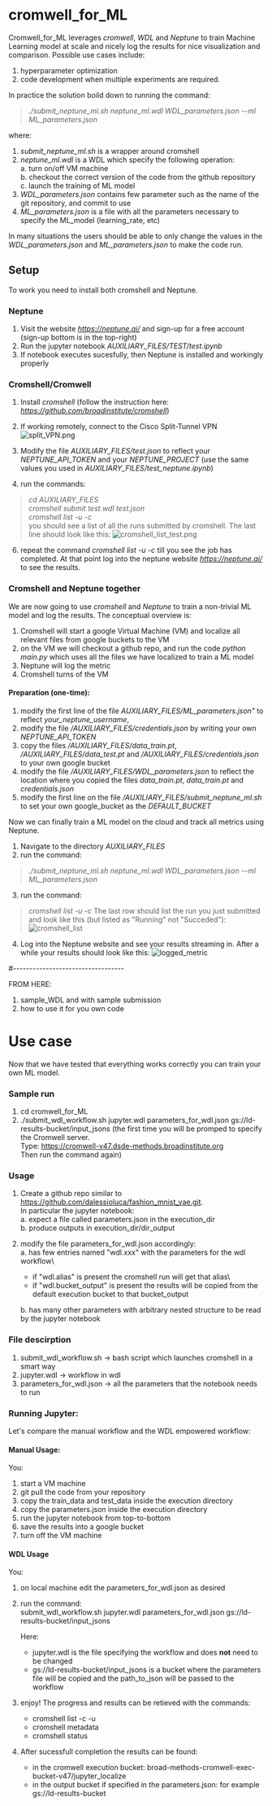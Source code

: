 # cromwell_for_ML
Cromwell_for_ML leverages *cromwell*, *WDL* and *Neptune* to train Machine Learning model at scale and nicely log the results for nice visualization and comparison. 
Possible use cases include:
1. hyperparameter optimization 
2. code development when multiple experiments are required.

In practice the solution boild down to running the command: 
> *./submit_neptune_ml.sh neptune_ml.wdl WDL_parameters.json --ml ML_parameters.json*

where:
1. *submit_neptune_ml.sh* is a wrapper around cromshell
2. *neptune_ml.wdl* is a WDL which specify the following operation: \
	a. turn on/off VM machine \
	b. checkout the correct version of the code from the github repository \
	c. launch the training of ML model 
3. *WDL_parameters.json* contains few parameter such as the name of the git repository, and commit to use
4. *ML_parameters.json* is a file with all the parameters necessary to specify the ML_model (learning_rate, etc)

In many situations the users should be able to only change the values in the *WDL_parameters.json* and *ML_parameters.json* to make the code run.

## Setup
To work you need to install both cromshell and Neptune.

### Neptune
1. Visit the website *https://neptune.ai/* and sign-up for a free account (sign-up bottom is in the top-right)
2. Run the jupyter notebook *AUXILIARY_FILES/TEST/test.ipynb*
3. If notebook executes sucesfully, then Neptune is installed and workingly properly

### Cromshell/Cromwell
1. Install *cromshell* (follow the instruction here: *https://github.com/broadinstitute/cromshell*)
2. If working remotely, connect to the Cisco Split-Tunnel VPN 
![split_VPN.png](https://github.com/dalessioluca/cromwell_for_ML/blob/master/AUXILIARY_FILES/PNG/split_VPN.png?raw=true)


3. Modify the file *AUXILIARY_FILES/test.json* to reflect your *NEPTUNE_API_TOKEN* and your *NEPTUNE_PROJECT* 
(use the same values you used in *AUXILIARY_FILES/test_neptune.ipynb*)
4. run the commands:
> *cd AUXILIARY_FILES* \
> *cromshell submit test.wdl test.json* \
> *cromshell list -u -c* \
you should see a list of all the runs submitted by cromshell. The last line should look like this:
![cromshell_list_test.png](https://github.com/dalessioluca/cromwell_for_ML/blob/master/AUXILIARY_FILES/PNG/cromshell_list_test.png)
6. repeat the command *cromshell list -u -c* till you see the job has completed. 
At that point log into the neptune website *https://neptune.ai/* to see the results. 

### Cromshell and Neptune together
We are now going to use *cromshell* and *Neptune* to train a non-trivial ML model and log the results.
The conceptual overview is:
1. Cromshell will start a google Virtual Machine (VM) and localize all relevant files from google buckets to the VM 
2. on the VM we will checkout a github repo, and run the code *python main.py* which uses all the files we have localized to train a ML model
3. Neptune will log the metric
4. Cromshell turns of the VM

#### Preparation (one-time):
1. modify the first line of the file *AUXILIARY_FILES/ML_parameters.json"* to reflect *your_neptune_username*,
1. modify the file */AUXILIARY_FILES/credentials.json* by writing your own *NEPTUNE_API_TOKEN*
2. copy the files */AUXILIARY_FILES/data_train.pt*, */AUXILIARY_FILES/data_test.pt* and */AUXILIARY_FILES/credentials.json* to your own google bucket
3. modify the file */AUXILIARY_FILES/WDL_parameters.json* to reflect the location where you copied the files *data_train.pt*, *data_train.pt* and *credentials.json* 
4. modify the first line on the file */AUXILIARY_FILES/submit_neptune_ml.sh* to set your own google_bucket as the *DEFAULT_BUCKET*

Now we can finally train a ML model on the cloud and track all metrics using Neptune.
1. Navigate to the directory *AUXILIARY_FILES*
2. run the command:
> *./submit_neptune_ml.sh neptune_ml.wdl WDL_parameters.json --ml ML_parameters.json*
3. run the command:
> *cromshell list -u -c*
The last row should list the run you just submitted and look like this (but listed as "Running" not "Succeded"):
![cromshell_list](./AUXILIARY_FILES/PNG/cromshell_list_test.png)
4. Log into the Neptune website and see your results streaming in. After a while your results should look like this:
![logged_metric](./AUXILIARY_FILES/PNG/logged_metric.png)


#----------------------------------

FROM HERE:
1. sample_WDL and with sample submission
2. how to use it for you own code
# Use case
Now that we have tested that everything works correctly you can train your own ML model.


### Sample run
1. cd cromwell_for_ML
2. ./submit_wdl_workflow.sh jupyter.wdl parameters_for_wdl.json gs://ld-results-bucket/input_jsons
   (the first time you will be promped to specify the Cromwell server. \
    Type: https://cromwell-v47.dsde-methods.broadinstitute.org \
    Then run the command again)

### Usage
1. Create a github repo similar to https://github.com/dalessioluca/fashion_mnist_vae.git. \
   In particular the jupyter notebook:\
   a. expect a file called parameters.json in the execution_dir\
   b. produce outputs in execution_dir/dir_output
2. modify the file parameters_for_wdl.json accordingly:\
   a. has few entries named "wdl.xxx" with the parameters for the wdl workflow\
	- if "wdl.alias" is present the cromshell run will get that alias\
	- if "wdl.bucket_output" is present the results will be copied from the default execution bucket to that bucket_output 
   
   b. has many other parameters with arbitrary nested structure to be read by the jupyter notebook
   

### File descirption
1. submit_wdl_workflow.sh -> bash script which launches cromshell in a smart way
2. jupyter.wdl -> workflow in wdl 
3. parameters_for_wdl.json -> all the parameters that the notebook needs to run


### Running Jupyter:

Let's compare the manual workflow and the WDL empowered workflow:

#### Manual Usage: 
You:
1. start a VM machine
2. git pull the code from your repository
3. copy the train_data and test_data inside the execution directory 
4. copy the parameters.json inside the execution directory
5. run the jupyter notebook from top-to-bottom
6. save the results into a google bucket
7. turn off the VM machine

#### WDL Usage
You:
1. on local machine edit the parameters_for_wdl.json as desired
2. run the command:\
   submit_wdl_workflow.sh jupyter.wdl parameters_for_wdl.json gs://ld-results-bucket/input_jsons 

   Here: 
   - jupyter.wdl is the file specifying the workflow and does **not** need to be changed
   - gs://ld-results-bucket/input_jsons is a bucket where the parameters file will be copied and the path_to_json will be passed to the workflow	
   
3. enjoy! The progress and results can be retieved with the commands: 
   - cromshell list -c -u
   - cromshell metadata
   - cromshell status
   
4. After sucessfull completion the results can be found:
   - in the cromwell execution bucket: broad-methods-cromwell-exec-bucket-v47/jupyter_localize
   - in the output bucket if specified in the parameters.json: for example gs://ld-results-bucket
